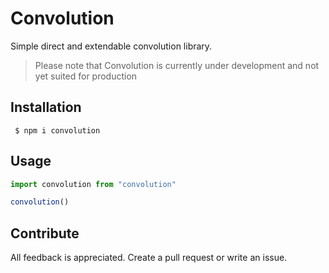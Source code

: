 # Convolution

Simple direct and extendable convolution library.

> Please note that Convolution is currently under development and not yet suited for production

## Installation

```shell
 $ npm i convolution
```

## Usage



```ts
import convolution from "convolution"

convolution()
```

## Contribute

All feedback is appreciated. Create a pull request or write an issue.

